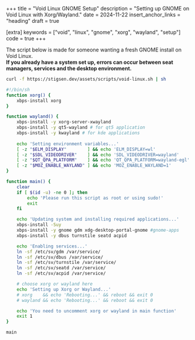+++
title = "Void Linux GNOME Setup"
description = "Setting up GNOME on Void Linux with Xorg/Wayland."
date = 2024-11-22
insert_anchor_links = "heading"
draft = true

[extra]
keywords = ["void", "linux", "gnome", "xorg", "wayland", "setup"]
code = true
+++

The script below is made for someone wanting a fresh GNOME install on Void Linux.  
**If you already have a system set up, errors can occur between seat managers,
services and the desktop environment.**

```sh
curl -f https://stigsen.dev/assets/scripts/void-linux.sh | sh
```

```sh
#!/bin/sh
function xorg() {
    xbps-install xorg
}

function wayland() {
    xbps-install -y xorg-server-xwayland
    xbps-install -y qt5-wayland # for qt5 application
    xbps-install -y kwayland # for kde applications
    
    echo 'Setting environment variables...'
    [ -z "$ELM_DISPLAY"        ] && echo 'ELM_DISPLAY=wl'              >> /etc/environment
    [ -z "$SDL_VIDEODRIVER"    ] && echo 'SDL_VIDEODRIVER=wayland'     >> /etc/environment
    [ -z "$QT_QPA_PLATFORM"    ] && echo 'QT_QPA_PLATFORM=wayland-egl' >> /etc/environment
    [ -z "$MOZ_ENABLE_WAYLAND" ] && echo 'MOZ_ENABLE_WAYLAND=1'        >> /etc/environment
}

function main() {
    clear
    if [ $(id -u) -ne 0 ]; then
        echo 'Please run this script as root or using sudo!'
        exit
    fi

    echo 'Updating system and installing required applications...'
    xbps-install -Suy
    xbps-install -y gnome gdm xdg-desktop-portal-gnome #gnome-apps
    xbps-install -y dbus turnstile seatd acpid

    echo 'Enabling services...'
    ln -sf /etc/sv/gdm /var/service/
    ln -sf /etc/sv/dbus /var/service/
    ln -sf /etc/sv/turnstile /var/service/
    ln -sf /etc/sv/seatd /var/service/
    ln -sf /etc/sv/acpid /var/service/

    # choose xorg or wayland here
    echo 'Setting up Xorg or Wayland...'
    # xorg    && echo 'Rebooting...' && reboot && exit 0
    # wayland && echo 'Rebooting...' && reboot && exit 0

    echo 'You need to uncomment xorg or wayland in main function'
    exit 1
}

main
```
